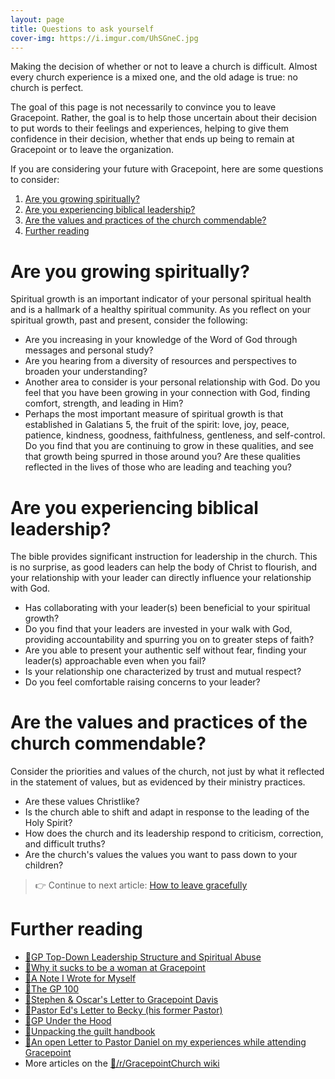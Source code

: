 ```yaml
---
layout: page
title: Questions to ask yourself
cover-img: https://i.imgur.com/UhSGneC.jpg
---
```


Making the decision of whether or not to leave a church is difficult. Almost every church experience is a mixed one, and the old adage is true: no church is perfect.

The goal of this page is not necessarily to convince you to leave Gracepoint. Rather, the goal is to help those uncertain about their decision to put words to their feelings and experiences, helping to give them confidence in their decision, whether that ends up being to remain at Gracepoint or to leave the organization.

If you are considering your future with Gracepoint, here are some questions to consider:

1. [Are you growing spiritually?](#are-you-growing-spiritually)
2. [Are you experiencing biblical leadership?](#are-you-experiencing-biblical-leadership)
3. [Are the values and practices of the church commendable?](#are-the-values-and-practices-of-the-church-commendable)
4. [Further reading](#further-reading)

# Are you growing spiritually?

Spiritual growth is an important indicator of your personal spiritual health and is a hallmark of a healthy spiritual community. As you reflect on your spiritual growth, past and present, consider the following:

- Are you increasing in your knowledge of the Word of God through messages and personal study? 
- Are you hearing from a diversity of resources and perspectives to broaden your understanding? 
- Another area to consider is your personal relationship with God. Do you feel that you have been growing in your connection with God, finding comfort, strength, and leading in Him?
- Perhaps the most important measure of spiritual growth is that established in Galatians 5, the fruit of the spirit: love, joy, peace, patience, kindness, goodness, faithfulness, gentleness, and self-control. Do you find that you are continuing to grow in these qualities, and see that growth being spurred in those around you? Are these qualities reflected in the lives of those who are leading and teaching you?

# Are you experiencing biblical leadership?

The bible provides significant instruction for leadership in the church. This is no surprise, as good leaders can help the body of Christ to flourish, and your relationship with your leader can directly influence your relationship with God.

- Has collaborating with your leader(s) been beneficial to your spiritual growth? 
- Do you find that your leaders are invested in your walk with God, providing accountability and spurring you on to greater steps of faith?
- Are you able to present your authentic self without fear, finding your leader(s) approachable even when you fail?
- Is your relationship one characterized by trust and mutual respect?
- Do you feel comfortable raising concerns to your leader?

# Are the values and practices of the church commendable?

Consider the priorities and values of the church, not just by what it reflected in the statement of values, but as evidenced by their ministry practices. 

- Are these values Christlike? 
- Is the church able to shift and adapt in response to the leading of the Holy Spirit?
- How does the church and its leadership respond to criticism, correction, and difficult truths? 
- Are the church's values the values you want to pass down to your children?

> 👉 Continue to next article: [How to leave gracefully](how-to-leave-gracefully.md)

# Further reading

- [🔗GP Top-Down Leadership Structure and Spiritual Abuse](https://www.reddit.com/r/GracepointChurch/comments/s8y8ks/gp_topdown_leadership_structure_and_spiritual/)
- [🔗Why it sucks to be a woman at Gracepoint](https://www.reddit.com/r/GracepointChurch/comments/mm6u24/why_it_sucks_to_be_a_woman_at_gracepoint/)
- [🔗A Note I Wrote for Myself](https://www.reddit.com/r/GracepointChurch/comments/xpvp71/a_note_i_wrote_for_myself/)
- [🔗The GP 100](https://www.reddit.com/r/GracepointChurch/comments/w9fzcc/the_gp_100/)
- [🔗Stephen & Oscar's Letter to Gracepoint Davis](https://www.reddit.com/r/GracepointChurch/comments/pj3s48/stephen_and_oscars_letter_leaving_gracepoint_davis/)
- [🔗Pastor Ed's Letter to Becky (his former Pastor)](https://www.reddit.com/r/GracepointChurch/comments/nkbx1r/eds_letter_to_becky_2005_after_discussion_with/)
- [🔗GP Under the Hood](https://www.reddit.com/r/GracepointChurch/comments/uiqcrk/gp_under_the_hood/)
- [🔗Unpacking the guilt handbook](https://www.reddit.com/r/GracepointChurch/comments/x55gnw/unpacking_the_guilt_handbook/)
- [🔗An open Letter to Pastor Daniel on my experiences while attending Gracepoint](https://www.reddit.com/r/GracepointChurch/comments/wpdsbd/an_open_letter_to_pastor_daniel_on_my_experiences/)
- More articles on the [🔗/r/GracepointChurch wiki](https://www.reddit.com/r/GracepointChurch/wiki/analysis/)